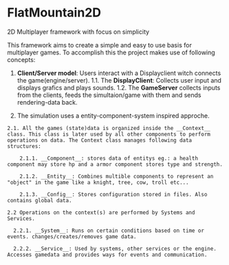 # FlatMountain2D
2D Multiplayer framework with focus on simplicity

This framework aims to create a simple and easy to use basis for multiplayer games.
To accomplish this the project makes use of following concepts:

  1. __Client/Server model__: Users interact with a Displayclient witch connects the game(engine/server).
    1.1. The __DisplayClient__: Collects user input and displays grafics and plays sounds.
    1.2. The __GameServer__ collects inputs from the clients, feeds the simultaion/game with them and sends rendering-data back. 
    
  2. The simulation uses a entity-component-system inspired approche.
  
    2.1. All the games (state)data is organized inside the __Context__ class. This class is later used by all other components to perform operations on data. The Context class manages following data structures:
    
        2.1.1. __Component__: stores data of entitys eg.: a health component may store hp and a armor component stores type and strength.
        
        2.1.2. __Entity__: Combines multible components to represent an "object" in the game like a knight, tree, cow, troll etc...
        
        2.1.3. __Config__: Stores configuration stored in files. Also contains global data.  
        
    2.2 Operations on the context(s) are performed by Systems and Services.
    
      2.2.1. __System__: Runs on certain conditions based on time or events. changes/creates/removes game data.
      
      2.2.2. __Service__: Used by systems, other services or the engine. Accesses gamedata and provides ways for events and communication.
